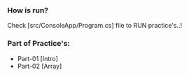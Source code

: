 ### How is run? 
Check [src/ConsoleApp/Program.cs] file to RUN practice's..! 
### Part of Practice's:
- Part-01 [Intro] 
- Part-02 [Array]
